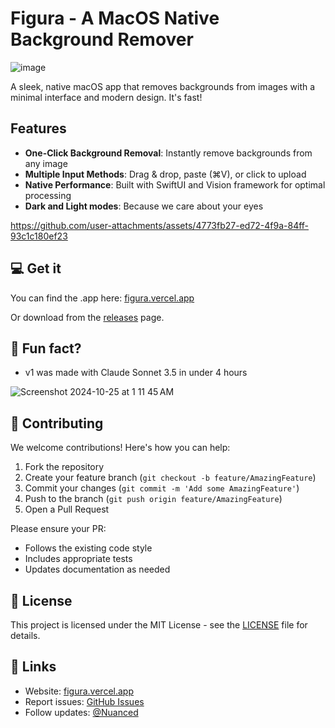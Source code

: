 # Figura - A MacOS Native Background Remover

![image](https://github.com/user-attachments/assets/dc2dc142-ef86-4655-9034-2cb1e52db842)


A sleek, native macOS app that removes backgrounds from images with a minimal interface and modern design. It's fast!

## Features
- **One-Click Background Removal**: Instantly remove backgrounds from any image
- **Multiple Input Methods**: Drag & drop, paste (⌘V), or click to upload
- **Native Performance**: Built with SwiftUI and Vision framework for optimal processing
- **Dark and Light modes**: Because we care about your eyes

https://github.com/user-attachments/assets/4773fb27-ed72-4f9a-84ff-93c1c180ef23

## 💻 Get it
You can find the .app here:
[figura.vercel.app](https://figurado.vercel.app)

Or download from the [releases](https://github.com/nuance-dev/Figura/releases/tag/Release) page.

## 🥑 Fun fact?
- v1 was made with Claude Sonnet 3.5 in under 4 hours

![Screenshot 2024-10-25 at 1 11 45 AM](https://github.com/user-attachments/assets/7d90b952-8049-4036-8761-285df0164985)

## 🤝 Contributing
We welcome contributions! Here's how you can help:

1. Fork the repository
2. Create your feature branch (`git checkout -b feature/AmazingFeature`)
3. Commit your changes (`git commit -m 'Add some AmazingFeature'`)
4. Push to the branch (`git push origin feature/AmazingFeature`)
5. Open a Pull Request

Please ensure your PR:
- Follows the existing code style
- Includes appropriate tests
- Updates documentation as needed

## 📝 License
This project is licensed under the MIT License - see the [LICENSE](LICENSE) file for details.

## 🔗 Links
- Website: [figura.vercel.app](https://figurado.vercel.app)
- Report issues: [GitHub Issues](https://github.com/nuance-dev/Figura/issues)
- Follow updates: [@Nuanced](https://twitter.com/Nuancedev)
